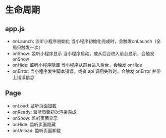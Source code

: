 # 生命周期

## app.js

* onLaunch: 监听小程序初始化 当小程序初始化完成时，会触发onLaunch（全局只触发一次）
* onShow: 监听小程序显示 当小程序启动，或从后台进入前台显示，会触发 onShow
* onHide: 监听小程序隐藏 当小程序从前台进入后台，会触发 onHide
* onError: 当小程序发生脚本错误，或者 api 调用失败时，会触发 onError 并带上错误信息
  
## Page

* onLoad: 监听页面加载
* onReady: 监听页面初次渲染完成
* onShow: 监听页面显示
* onHide: 监听页面隐藏
* onUnload: 监听页面卸载